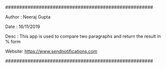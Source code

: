 #####################################################

Author : Neeraj Gupta

Date   : 16/11/2019

Desc   : This app is used to compare two paragraphs and               return the result in % form 

Website: https://www.sendnotifications.com

#####################################################